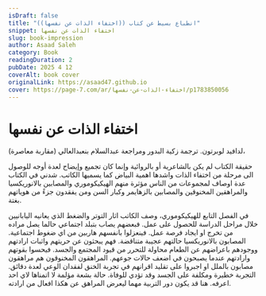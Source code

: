 ```yaml
---
isDraft: false
title: "انطباع بسيط عن كتاب ((اختفاء الذات عن نفسها))"
snippet: اختفاء الذات عن نفسها
slug: book-impression
author: Asaad Saleh
category: Book
readingDuration: 2
pubDate: 2025 4 12
coverAlt: book cover
originalLink: https://asaad47.github.io
cover: https://page-7.com/ar/اختفاء-الذات-عن-نفسها/p1783850056
---
```


# اختفاء الذات عن نفسها
(مقاربة معاصرة) لدافيد لوبرتون. ترجمة زكية البدور ومراجعة عبدالسلام بنعبدالعالي،

حقيقة الكتاب لم يكن بالشاعرية أو بالروائية وإنما كان تجميع وإيضاح لعدة أوجه للوصول الى مرحلة من اختفاء الذات واشدها اهمية البياض كما يسميها الكاتب. شدني في الكتاب عدة اوصاف لمجموعات من الناس مؤثرة منهم الهيكيكوموري والمصابين بالانوريكسيا والمراهقين المخنوقين والمصابين بالزهايمر وكبار السن ومن يفقدون جزءً من هوياتهم بغتة. 

في الفصل التابع للهيكيكوموري، وصف الكاتب اثار التوتر والضغط الذي يعانيه اليابانيين خلال مراحل الدراسة للحصول على عمل. فبعضهم يصاب بتبلد اجتماعي حالما يصل مراده من تخرج او ايجاد فرصة عمل. فينعزلوا بانفسهم هاربين من اي ضغوط اجتماعية. 
المصابون بالانوريكسيا حالتهم عجيبة متناقضة. فهم يبحثون عن حريتهم واثبات ارادتهم ووجودهم باعراضهم عن الطعام محاولة للتحرر من قيود المجتمع والجسد. فيحسوا بقوتهم وارادتهم عندما يصبحون في اضعف حالات جوعهم. 
المراهقون المخنوقون هم مراهقون مصابون بالملل او اجبروا على تقليد اقرانهم في تجربة الخنق لفقدان الوعي لعدة دقائق. التجربة خطيرة ومكلفة على الجسد وقد تؤدي للوفاة. حالة بشعة مؤلمة لا اتمناها لاي احد اعرفه. هنا قد يكون دور التربية مهما ليعرض المراهق عن هكذا افعال من ارادته.